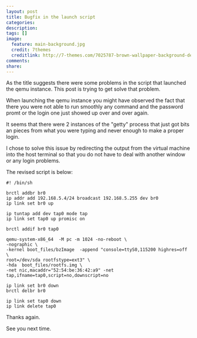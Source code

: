 ```yaml
---
layout: post
title: Bugfix in the launch script
categories:
description:
tags: []
image:
  feature: main-background.jpg
  credit: 7themes
  creditlink: http://7-themes.com/7025787-brown-wallpaper-background-dekstop.html
comments:
share:
---
```


As the title suggests there were some problems in the script that
launched the qemu instance. This post is trying to get solve that
problem.

When launching the qemu instance you might have observed the fact that
there you were not able to run smoothly any command and the password
promt or the login one just showed up over and over again.

It seems that there were 2 instances of the "getty" process that just
got bits an pieces from what you were typing and never enough to make a
proper login.

I chose to solve this issue by redirecting the output from the virtual
machine into the host terminal so that you do not have to deal with
another window or any login problems.

The revised script is below:


    #! /bin/sh

    brctl addbr br0
    ip addr add 192.168.5.4/24 broadcast 192.168.5.255 dev br0
    ip link set br0 up

    ip tuntap add dev tap0 mode tap
    ip link set tap0 up promisc on

    brctl addif br0 tap0

    qemu-system-x86_64  -M pc -m 1024 -no-reboot \
    -nographic \
    -kernel boot_files/bzImage  -append "console=ttyS0,115200 highres=off \
    root=/dev/sda rootfstype=ext3" \
    -hda  boot_files/rootfs.img \
    -net nic,macaddr="52:54:be:36:42:a9" -net tap,ifname=tap0,script=no,downscript=no

    ip link set br0 down
    brctl delbr br0

    ip link set tap0 down
    ip link delete tap0



Thanks again.

See you next time.

